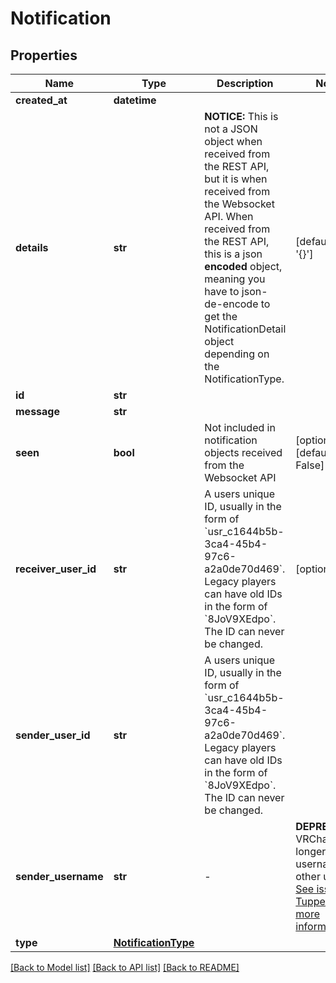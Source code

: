 # Notification



## Properties
Name | Type | Description | Notes
------------ | ------------- | ------------- | -------------
**created_at** | **datetime** |  | 
**details** | **str** | **NOTICE:** This is not a JSON object when received from the REST API, but it is when received from the Websocket API. When received from the REST API, this is a json **encoded** object, meaning you have to json-de-encode to get the NotificationDetail object depending on the NotificationType. | [default to '{}']
**id** | **str** |  | 
**message** | **str** |  | 
**seen** | **bool** | Not included in notification objects received from the Websocket API | [optional] [default to False]
**receiver_user_id** | **str** | A users unique ID, usually in the form of &#x60;usr_c1644b5b-3ca4-45b4-97c6-a2a0de70d469&#x60;. Legacy players can have old IDs in the form of &#x60;8JoV9XEdpo&#x60;. The ID can never be changed. | [optional] 
**sender_user_id** | **str** | A users unique ID, usually in the form of &#x60;usr_c1644b5b-3ca4-45b4-97c6-a2a0de70d469&#x60;. Legacy players can have old IDs in the form of &#x60;8JoV9XEdpo&#x60;. The ID can never be changed. | 
**sender_username** | **str** | -| **DEPRECATED:** VRChat API no longer return usernames of other users. [See issue by Tupper for more information](https://github.com/pypy-vrc/VRCX/issues/429). | [optional] 
**type** | [**NotificationType**](NotificationType.md) |  | 

[[Back to Model list]](../README.md#documentation-for-models) [[Back to API list]](../README.md#documentation-for-api-endpoints) [[Back to README]](../README.md)


